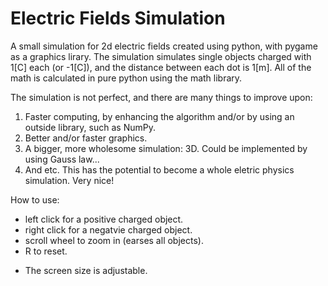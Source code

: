 # Electric Fields Simulation

A small simulation for 2d electric fields created using python, with pygame as a graphics lirary.
The simulation simulates single objects charged with 1[C] each (or -1[C]), and the distance between each dot is 1[m]. All of the math is calculated in pure python using the math library.

The simulation is not perfect, and there are many things to improve upon:
1. Faster computing, by enhancing the algorithm and/or by using an outside library, such as NumPy.
2. Better and/or faster graphics.
3. A bigger, more wholesome simulation: 3D. Could be implemented by using Gauss law...
4. And etc. This has the potential to become a whole eletric physics simulation. Very nice!


How to use:
- left click for a positive charged object.
- right click for a negatvie charged object.
- scroll wheel to zoom in (earses all objects).
- R to reset.
* The screen size is adjustable.
